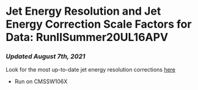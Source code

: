 # Jet Energy Resolution and Jet Energy Correction Scale Factors for Data: RunIISummer20UL16APV
### _Updated August 7th, 2021_  
Look for the most up-to-date jet energy resolution corrections [here](https://twiki.cern.ch/twiki/bin/view/CMS/JetResolution)
* Run on CMSSW106X 
